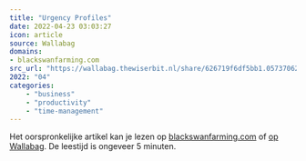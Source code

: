 ```yaml
---
title: "Urgency Profiles"
date: 2022-04-23 03:03:27
icon: article
source: Wallabag
domains:
- blackswanfarming.com
src_url: "https://wallabag.thewiserbit.nl/share/626719f6df5bb1.05737062"
2022: "04"
categories:
    - "business"
    - "productivity"
    - "time-management"
---
```

Het oorspronkelijke artikel kan je lezen op [blackswanfarming.com](https://blackswanfarming.com/urgency-profiles/) of [op Wallabag](https://wallabag.thewiserbit.nl/share/626719f6df5bb1.05737062). De leestijd is ongeveer 5 minuten.